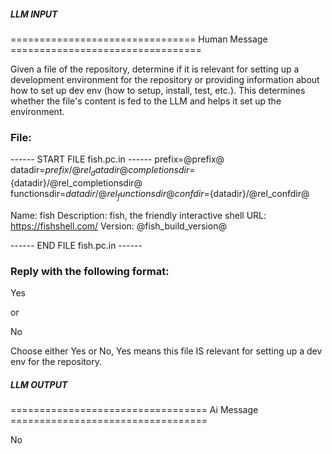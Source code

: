 ##### LLM INPUT #####
================================ Human Message =================================

Given a file of the repository, determine if it is relevant for setting up a development environment for the repository or providing information about how to set up dev env (how to setup, install, test, etc.). This determines whether the file's content is fed to the LLM and helps it set up the environment.

### File:
------ START FILE fish.pc.in ------
prefix=@prefix@
datadir=${prefix}/@rel_datadir@
completionsdir=${datadir}/@rel_completionsdir@
functionsdir=${datadir}/@rel_functionsdir@
confdir=${datadir}/@rel_confdir@

Name: fish
Description: fish, the friendly interactive shell
URL: https://fishshell.com/
Version: @fish_build_version@

------ END FILE fish.pc.in ------

### Reply with the following format:

<rel>Yes</rel>

or

<rel>No</rel>

Choose either Yes or No, Yes means this file IS relevant for setting up a dev env for the repository.

##### LLM OUTPUT #####
================================== Ai Message ==================================

<rel>No</rel>